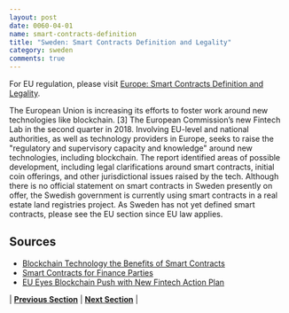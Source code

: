 ```yaml
---
layout: post
date: 0060-04-01
name: smart-contracts-definition
title: "Sweden: Smart Contracts Definition and Legality"
category: sweden
comments: true
---
```


For EU regulation, please visit [Europe: Smart Contracts Definition and Legality](https://neo-project.github.io/global-blockchain-compliance-hub//europe/europe-smart-contracts.html). 

The European Union is increasing its efforts to foster work around new technologies like blockchain. [3] The European Commission’s new Fintech Lab in the second quarter in 2018. Involving EU-level and national authorities, as well as technology providers in Europe, seeks to raise the "regulatory and supervisory capacity and knowledge" around new technologies, including blockchain.
The report identified areas of possible development, including legal clarifications around smart contracts, initial coin offerings, and other jurisdictional issues raised by the tech.
Although there is no official statement on smart contracts in Sweden presently on offer, the Swedish government is currently using smart contracts in a real estate land registries project. As Sweden has not yet defined smart contracts, please see the EU section since EU law applies.
 
## Sources

- [Blockchain Technology the Benefits of Smart Contracts](https://www2.deloitte.com/nl/nl/pages/financial-services/articles/3-blockchain-the-benefits-of-smart-contracts.html)
- [Smart Contracts for Finance Parties](http://www.allenovery.com/publications/en-gb/lrrfs/cross-border/Pages/Smart-contracts-for-finance-parties.aspx)
- [EU Eyes Blockchain Push with New Fintech Action Plan](https://www.coindesk.com/eu-eyes-blockchain-push-with-new-fintech-action-plan/)

 


| **[Previous Section]( https://neo-project.github.io/global-blockchain-compliance-hub//sweden/sweden-final-liability.html)** | **[Next Section]( https://neo-project.github.io/global-blockchain-compliance-hub//sweden/sweden-dispute-resolution.html)** |
